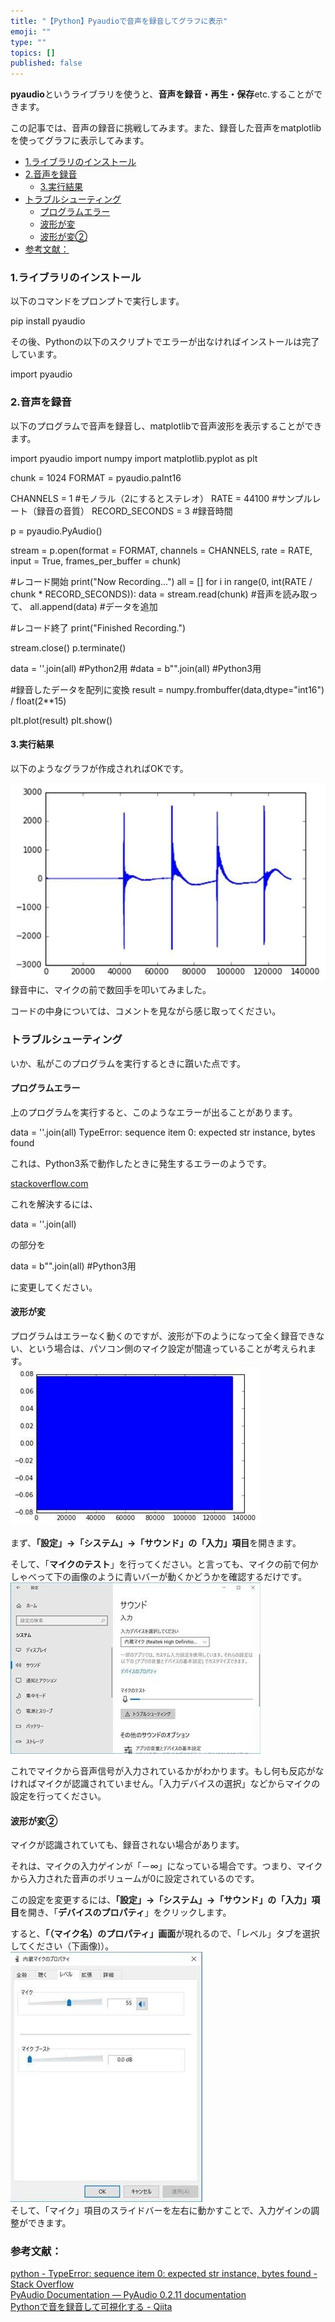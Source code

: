 ```yaml
---
title: "【Python】Pyaudioで音声を録音してグラフに表示"
emoji: ""
type: ""
topics: []
published: false
---
```


**pyaudio**というライブラリを使うと、**音声を録音・再生・保存**etc.することができます。

この記事では、音声の録音に挑戦してみます。また、録音した音声をmatplotlibを使ってグラフに表示してみます。

* [1.ライブラリのインストール](#1ライブラリのインストール)
* [2.音声を録音](#2音声を録音)  
   * [3.実行結果](#3実行結果)
* [トラブルシューティング](#トラブルシューティング)  
   * [プログラムエラー](#プログラムエラー)  
   * [波形が変](#波形が変)  
   * [波形が変②](#波形が変-1)
* [参考文献：](#参考文献)

### 1.ライブラリのインストール

以下のコマンドをプロンプトで実行します。

pip install pyaudio

その後、Pythonの以下のスクリプトでエラーが出なければインストールは完了しています。

import pyaudio
  
  
### 2.音声を録音

以下のプログラムで音声を録音し、matplotlibで音声波形を表示することができます。

import pyaudio
import numpy
import matplotlib.pyplot as plt

chunk = 1024
FORMAT = pyaudio.paInt16

CHANNELS = 1 #モノラル（2にするとステレオ）
RATE = 44100 #サンプルレート（録音の音質）
RECORD_SECONDS = 3 #録音時間

p = pyaudio.PyAudio()

stream = p.open(format = FORMAT,
                channels = CHANNELS,
                rate = RATE,
                input = True,
                frames_per_buffer = chunk)

#レコード開始
print("Now Recording...")
all = []
for i in range(0, int(RATE / chunk * RECORD_SECONDS)):
    data = stream.read(chunk) #音声を読み取って、
    all.append(data) #データを追加

#レコード終了
print("Finished Recording.")

stream.close()
p.terminate()

data = ''.join(all) #Python2用
#data = b"".join(all) #Python3用

#録音したデータを配列に変換
result = numpy.frombuffer(data,dtype="int16") / float(2**15)

plt.plot(result)
plt.show()

#### 3.実行結果

以下のようなグラフが作成されればOKです。

![f:id:pythonjacascript:20181230115046j:plain](/images/ppythonjacascript2018123020181230115046.jpg "f:id:pythonjacascript:20181230115046j:plain")  
録音中に、マイクの前で数回手を叩いてみました。

コードの中身については、コメントを見ながら感じ取ってください。  
  
### トラブルシューティング

いか、私がこのプログラムを実行するときに躓いた点です。  
  
#### プログラムエラー

上のプログラムを実行すると、このようなエラーが出ることがあります。

 data = ''.join(all)
TypeError: sequence item 0: expected str instance, bytes found

これは、Python3系で動作したときに発生するエラーのようです。

[stackoverflow.com](https://stackoverflow.com/questions/32071536/typeerror-sequence-item-0-expected-str-instance-bytes-found)

これを解決するには、

 data = ''.join(all)

の部分を

data = b"".join(all) #Python3用

に変更してください。  
  
  
#### 波形が変

プログラムはエラーなく動くのですが、波形が下のようになって全く録音できない、という場合は、パソコン側のマイク設定が間違っていることが考えられます。  
![f:id:pythonjacascript:20181230115426j:plain](/images/ppythonjacascript2018123020181230115426.jpg "f:id:pythonjacascript:20181230115426j:plain")

  
まず、**「設定」→「システム」→「サウンド」の「入力」項目**を開きます。

そして、「**マイクのテスト**」を行ってください。と言っても、マイクの前で何かしゃべって下の画像のように青いバーが動くかどうかを確認するだけです。  
![f:id:pythonjacascript:20181230115752j:plain](/images/ppythonjacascript2018123020181230115752.jpg "f:id:pythonjacascript:20181230115752j:plain")

これでマイクから音声信号が入力されているかがわかります。もし何も反応がなければマイクが認識されていません。「入力デバイスの選択」などからマイクの設定を行ってください。  
  
#### 波形が変②

マイクが認識されていても、録音されない場合があります。

それは、マイクの入力ゲインが「－∞」になっている場合です。つまり、マイクから入力された音声のボリュームが0に設定されているのです。

この設定を変更するには、**「設定」→「システム」→「サウンド」の「入力」項目**を開き、「**デバイスのプロパティ**」をクリックします。

すると、**「（マイク名）のプロパティ」画面**が現れるので、「レベル」タブを選択してください（下画像)）。  
![f:id:pythonjacascript:20181230120331j:plain](/images/ppythonjacascript2018123020181230120331.jpg "f:id:pythonjacascript:20181230120331j:plain")  
そして、「マイク」項目のスライドバーを左右に動かすことで、入力ゲインの調整ができます。  
  
  
### 参考文献：

[python - TypeError: sequence item 0: expected str instance, bytes found - Stack Overflow](https://stackoverflow.com/questions/32071536/typeerror-sequence-item-0-expected-str-instance-bytes-found)  
[PyAudio Documentation — PyAudio 0.2.11 documentation](https://people.csail.mit.edu/hubert/pyaudio/docs/)  
[Pythonで音を録音して可視化する - Qiita](https://qiita.com/mix%5Fdvd/items/adce7636e2ab33b25208)